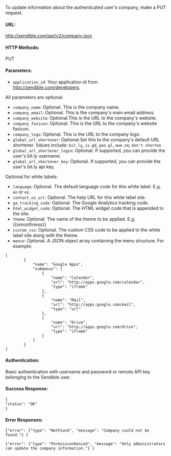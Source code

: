 To update information about the authenticated user's company, make a PUT request.

#### URL: ####
http://sendible.com/api/v2/company.json

#### HTTP Methods: ####
PUT

#### Parameters: ####
  * `application_id`: Your application id from http://sendible.com/developers.

All parameters are optional:
  * `company_name`: Optional. This is the company name.
  * `company_email`: Optional. This is the company's main email address.
  * `company_website`: Optional.This is the URL to the company's website.
  * `company_favicon`: Optional. This is the URL to the company's website favicon.
  * `company_logo`: Optional. This is the URL to the company logo.
  * `global_url_shortener`: Optional.Set this to the company's default URL shortener. Values include: `bit.ly`, `is.gd`, `goo.gl`, `awe.sm`, `don't shorten`
  * `global_url_shortener_login`: Optional. If supported, you can provide the user's bit.ly username.
  * `global_url_shortener_key`: Optional. If supported, you can provide the user's bit.ly api key.

Optional for white labels:
  * `language`: Optional. The default language code for this white label. E.g. `en` or `es`.
  * `contact_us_url`: Optional. The help URL for this white label site.
  * `ga_tracking_code`: Optional. The Google Analytics tracking code.
  * `html_widget_code`: Optional. The HTML widget code that is appended to the site.
  * `theme`: Optional. The name of the theme to be applied. E.g. {{smoothness}}
  * `custom_css`: Optional. The custom CSS code to be applied to the white label site along with the theme.
  * `menus`: Optional. A JSON object array containing the menu structure. For example:
```
[
        {
            "name": "Google Apps",
            "submenus": [
                {
                    "name": "Calendar",
                    "url": "http://apps.google.com/calendar",
                    "type": "iframe"
                },
                {
                    "name": "Mail",
                    "url": "http://apps.google.com/mail",
                    "type": "url"
                },
                {
                    "name": "Drive",
                    "url": "http://apps.google.com/drive",
                    "type": "iframe"
                }
            ]
        }
]
```

#### Authentication: ####
Basic authentication with username and password or remote API key belonging to the Sendible user.

#### Success Response: ####
```
{
"status": "OK"
}

```

#### Error Responses: ####
```
{"error": {"type": "NotFound", "message": "Company could not be found."} }
```

```
{"error": {"type": "PermissionDenied", "message": "Only administrators can update the company information."} }
```